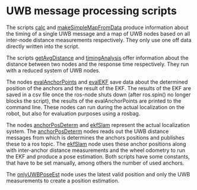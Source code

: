 # UWB message processing scripts

The scripts [calc](calc.py) and [makeSimpleMapFromData](makeSimpleMapFromData.py) produce information about the timing of a single UWB message and a map of UWB nodes based on all inter-node distance measurements respectively. They only use one off data directly written into the script.

The scripts [getAvgDistance](getAvgDistance.py) and [timingAnalysis](timingAnalysis.py) offer information about the distance between two nodes and the response time respectively. They run with a reduced system of UWB nodes.

The nodes [evalAnchorPoints](evalAnchorPoints.py) and [evalEKF](evalEKF.py) save data about the determined position of the anchors and the result of the EKF. The results of the EKF are saved in a csv file once the ros-node shuts down (after ros.spin() no longer blocks the script), the results of the evalAnchorPoints are printed to the command line. These nodes can run during the actual localization on the robot, but also for evaluation purposes using a rosbag.

The nodes [anchorPosDeterm](anchorPosDeterm.py) and [ekfSlam](ekfSlam.py) represent the actual localization system. The [anchorPosDeterm](anchorPosDeterm.py) nodes reads out the UWB distance messages from which is determines the anchors positions and publishes these to a ros topic. The [ekfSlam](ekfSlam.py) node uses these anchor positions along with inter-anchor distance measurements and the wheel odometry to run the EKF and produce a pose estimation. Both scripts have some constants, that have to be set manually, among others the number of used anchors.

The [onlyUWBPoseEst](onlyUwbPoseEst.py) node uses the latest valid position and only the UWB measurements to create a position estimation.